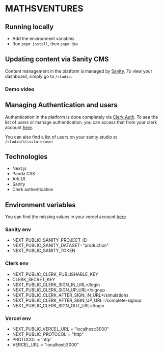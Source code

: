 # MATHSVENTURES

## Running locally
- Add the environment variables
- Run `pnpm install`, then `pnpm dev`

## Updating content via Sanity CMS
Content management in the platform is managed by [Sanity](https://www.sanity.io/). To view your dashboard, simply go to `/studio`.

### Demo video


## Managing Authentication and users
Authentication in the platform is done completely via [Clerk Auth](https://clerk.com/). To see the list of users or manage authentication, you can access that from your clerk account [here](https://dashboard.clerk.com/apps/app_2Z4WmNXwVYqZS8I7bQkLCOQKBtP/instances/ins_2Z4WmRsgi2g6ouosqDM4FTyS2lX).

You can also find a list of users on your sanity studio at `/studio/structure/user`



## Technologies
- Next.js
- Panda CSS
- Ark UI
- Sanity
- Clerk authentication

## Environment variables
You can find the missing values in your vercel account [here](https://vercel.com/{space}{project}/settings/environment-variables)

### Sanity env
- NEXT_PUBLIC_SANITY_PROJECT_ID
- NEXT_PUBLIC_SANITY_DATASET="production"
- NEXT_PUBLIC_SANITY_TOKEN 

### Clerk env
- NEXT_PUBLIC_CLERK_PUBLISHABLE_KEY
- CLERK_SECRET_KEY
- NEXT_PUBLIC_CLERK_SIGN_IN_URL=/login
- NEXT_PUBLIC_CLERK_SIGN_UP_URL=/signup
- NEXT_PUBLIC_CLERK_AFTER_SIGN_IN_URL=/simulations
- NEXT_PUBLIC_CLERK_AFTER_SIGN_UP_URL=/complete-signup
- NEXT_PUBLIC_CLERK_SIGN_OUT_URL=/login

### Vercel env
- NEXT_PUBLIC_VERCEL_URL = "localhost:3000"
- NEXT_PUBLIC_PROTOCOL = "http"
- PROTOCOL = 'http'
- VERCEL_URL = "localhost:3000"

